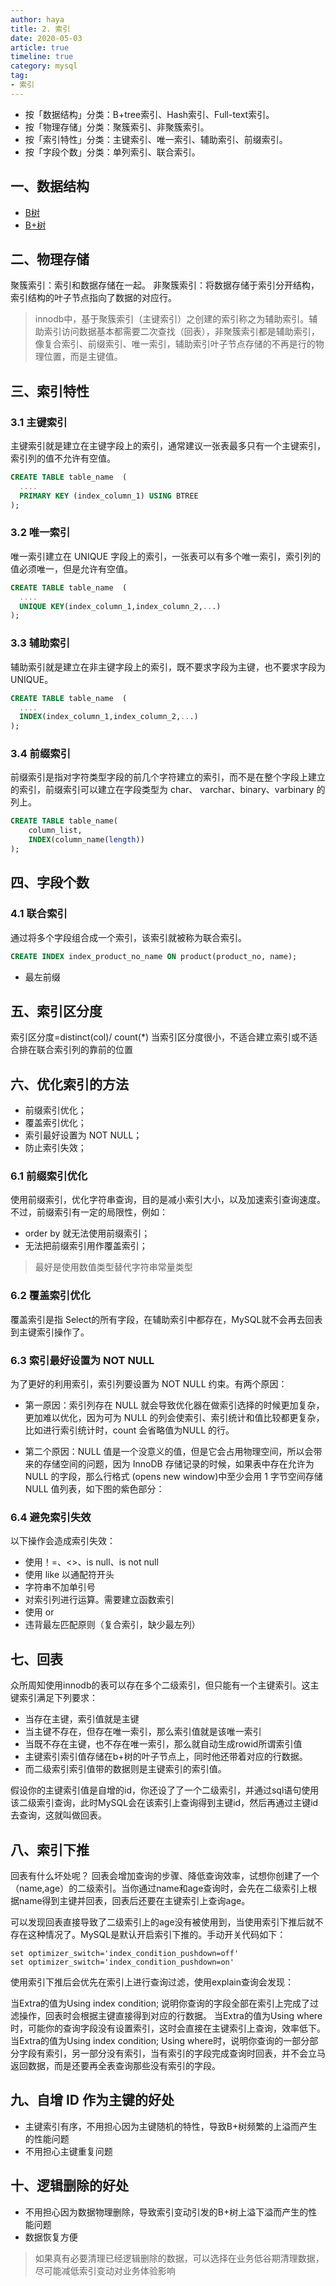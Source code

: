 ```yaml
---
author: haya
title: 2. 索引
date: 2020-05-03
article: true
timeline: true
category: mysql
tag:
- 索引
---
```


- 按「数据结构」分类：B+tree索引、Hash索引、Full-text索引。
- 按「物理存储」分类：聚簇索引、非聚簇索引。
- 按「索引特性」分类：主键索引、唯一索引、辅助索引、前缀索引。
- 按「字段个数」分类：单列索引、联合索引。

## 一、数据结构

- [B树](/algo/数据结构/B树)
- [B+树](/algo/数据结构/B+树) 

## 二、物理存储
聚簇索引：索引和数据存储在一起。
非聚簇索引：将数据存储于索引分开结构，索引结构的叶子节点指向了数据的对应行。

> innodb中，基于聚簇索引（主键索引）之创建的索引称之为辅助索引。辅助索引访问数据基本都需要二次查找（回表），非聚簇索引都是辅助索引，像复合索引、前缀索引、唯一索引，辅助索引叶子节点存储的不再是行的物理位置，而是主键值。

## 三、索引特性

### 3.1 主键索引
主键索引就是建立在主键字段上的索引，通常建议一张表最多只有一个主键索引，索引列的值不允许有空值。

```sql
CREATE TABLE table_name  (
  ....
  PRIMARY KEY (index_column_1) USING BTREE
);
```

### 3.2 唯一索引
唯一索引建立在 UNIQUE 字段上的索引，一张表可以有多个唯一索引，索引列的值必须唯一，但是允许有空值。

```sql
CREATE TABLE table_name  (
  ....
  UNIQUE KEY(index_column_1,index_column_2,...) 
);
```

### 3.3 辅助索引
辅助索引就是建立在非主键字段上的索引，既不要求字段为主键，也不要求字段为 UNIQUE。
```sql
CREATE TABLE table_name  (
  ....
  INDEX(index_column_1,index_column_2,...) 
);
```

### 3.4 前缀索引

前缀索引是指对字符类型字段的前几个字符建立的索引，而不是在整个字段上建立的索引，前缀索引可以建立在字段类型为 char、 varchar、binary、varbinary 的列上。

```sql
CREATE TABLE table_name(
    column_list,
    INDEX(column_name(length))
); 
```


## 四、字段个数

### 4.1 联合索引
通过将多个字段组合成一个索引，该索引就被称为联合索引。
```sql
CREATE INDEX index_product_no_name ON product(product_no, name);
```
- 最左前缀

## 五、索引区分度

索引区分度=distinct(col)/ count(*)
当索引区分度很小，不适合建立索引或不适合排在联合索引列的靠前的位置

## 六、优化索引的方法

- 前缀索引优化；
- 覆盖索引优化；
- 索引最好设置为 NOT NULL；
- 防止索引失效；

### 6.1 前缀索引优化
使用前缀索引，优化字符串查询，目的是减小索引大小，以及加速索引查询速度。
不过，前缀索引有一定的局限性，例如：
- order by 就无法使用前缀索引；
- 无法把前缀索引用作覆盖索引；
> 最好是使用数值类型替代字符串常量类型

### 6.2 覆盖索引优化

覆盖索引是指 Select的所有字段，在辅助索引中都存在，MySQL就不会再去回表到主键索引操作了。


### 6.3 索引最好设置为 NOT NULL
为了更好的利用索引，索引列要设置为 NOT NULL 约束。有两个原因：
- 第一原因：索引列存在 NULL 就会导致优化器在做索引选择的时候更加复杂，更加难以优化，因为可为 NULL 的列会使索引、索引统计和值比较都更复杂，比如进行索引统计时，count 会省略值为NULL 的行。

- 第二个原因：NULL 值是一个没意义的值，但是它会占用物理空间，所以会带来的存储空间的问题，因为 InnoDB 存储记录的时候，如果表中存在允许为 NULL 的字段，那么行格式 (opens new window)中至少会用 1 字节空间存储 NULL 值列表，如下图的紫色部分：

### 6.4 避免索引失效
以下操作会造成索引失效：
- 使用！=、<>、is null、is not null
- 使用 like 以通配符开头
- 字符串不加单引号
- 对索引列进行运算。需要建立函数索引
- 使用 or
- 违背最左匹配原则（复合索引，缺少最左列）


## 七、回表
众所周知使用innodb的表可以存在多个二级索引，但只能有一个主键索引。这主键索引满足下列要求：
- 当存在主键，索引值就是主键
- 当主键不存在，但存在唯一索引，那么索引值就是该唯一索引
- 当既不存在主键，也不存在唯一索引，那么就自动生成rowid所谓索引值
- 主键索引索引值存储在b+树的叶子节点上，同时他还带着对应的行数据。
- 而二级索引索引值带的数据则是主键索引的索引值。

假设你的主键索引值是自增的id，你还设了了一个二级索引，并通过sql语句使用该二级索引查询，此时MySQL会在该索引上查询得到主键id，然后再通过主键id去查询，这就叫做回表。

## 八、索引下推

回表有什么坏处呢？
回表会增加查询的步骤、降低查询效率，试想你创建了一个（name,age）的二级索引。当你通过name和age查询时，会先在二级索引上根据name得到主键并回表，回表后还要在主键索引上查询age。

可以发现回表直接导致了二级索引上的age没有被使用到，当使用索引下推后就不存在这种情况了。MySQL是默认开启索引下推的。手动开关代码如下：

```shell
set optimizer_switch='index_condition_pushdown=off'
set optimizer_switch='index_condition_pushdown=on'
```

使用索引下推后会优先在索引上进行查询过滤，使用explain查询会发现：

当Extra的值为Using index condition; 说明你查询的字段全部在索引上完成了过滤操作，回表时会根据主键直接得到对应的行数据。
当Extra的值为Using where时，可能你的查询字段没有设置索引，这时会直接在主键索引上查询，效率低下。
当Extra的值为Using index condition; Using where时，说明你查询的一部分部分字段有索引，另一部分没有索引，当有索引的字段完成查询时回表，并不会立马返回数据，而是还要再全表查询那些没有索引的字段。



## 九、自增 ID 作为主键的好处
- 主键索引有序，不用担心因为主键随机的特性，导致B+树频繁的上溢而产生的性能问题
- 不用担心主键重复问题

## 十、逻辑删除的好处

- 不用担心因为数据物理删除，导致索引变动引发的B+树上溢下溢而产生的性能问题
- 数据恢复方便

> 如果真有必要清理已经逻辑删除的数据，可以选择在业务低谷期清理数据，尽可能减低索引变动对业务体验影响